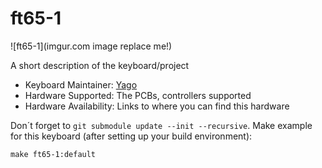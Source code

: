 # ft65-1

![ft65-1](imgur.com image replace me!)

A short description of the keyboard/project

* Keyboard Maintainer: [Yago](https://github.com/yagossc)
* Hardware Supported: The PCBs, controllers supported
* Hardware Availability: Links to where you can find this hardware

Don´t forget to `git submodule update --init --recursive`.
Make example for this keyboard (after setting up your build environment):

    make ft65-1:default
